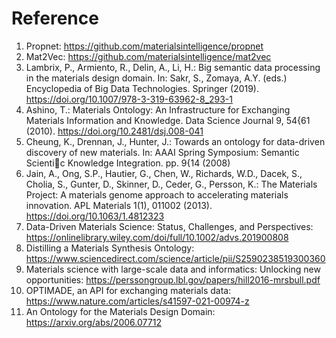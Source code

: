 # Reference
1. Propnet: https://github.com/materialsintelligence/propnet
2. Mat2Vec: https://github.com/materialsintelligence/mat2vec
3. Lambrix, P., Armiento, R., Delin, A., Li, H.: Big semantic data processing in the materials design domain. In: Sakr, S., Zomaya, A.Y. (eds.) Encyclopedia of Big Data Technologies. Springer (2019). https://doi.org/10.1007/978-3-319-63962-8_293-1
4. Ashino, T.: Materials Ontology: An Infrastructure for Exchanging Materials Information and Knowledge. Data Science Journal 9, 54{61 (2010). https://doi.org/10.2481/dsj.008-041
5. Cheung, K., Drennan, J., Hunter, J.: Towards an ontology for data-driven discovery of new materials. In: AAAI Spring Symposium: Semantic Scientic Knowledge Integration. pp. 9{14 (2008)
6. Jain, A., Ong, S.P., Hautier, G., Chen, W., Richards, W.D., Dacek, S., Cholia, S., Gunter, D., Skinner, D., Ceder, G., Persson, K.: The Materials Project: A materials genome approach to accelerating materials innovation. APL Materials 1(1), 011002 (2013). https://doi.org/10.1063/1.4812323
7. Data-Driven Materials Science: Status, Challenges, and Perspectives: https://onlinelibrary.wiley.com/doi/full/10.1002/advs.201900808
8. Distilling a Materials Synthesis Ontology: https://www.sciencedirect.com/science/article/pii/S2590238519300360
9. Materials science with large-scale data and informatics: Unlocking new opportunities: https://perssongroup.lbl.gov/papers/hill2016-mrsbull.pdf
10. OPTIMADE, an API for exchanging materials data: https://www.nature.com/articles/s41597-021-00974-z
11. An Ontology for the Materials Design Domain: https://arxiv.org/abs/2006.07712
